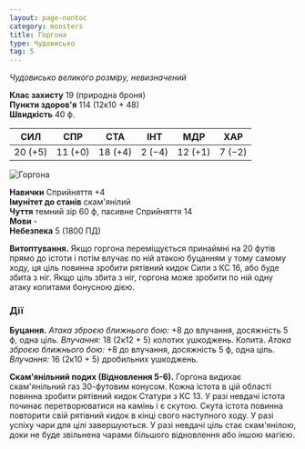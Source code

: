 ```yaml
---
layout: page-nontoc
category: monsters
title: Горгона
type: Чудовисько
tag: 5
---
```


_Чудовисько великого розміру, невизначений_

**Клас захисту** 19 (природна броня)    
**Пункти здоров'я** 114 (12к10 + 48)    
**Швидкість** 40 ф.

| СИЛ     | СПР     | СТА     | ІНТ    | МДР     | ХАР    |
| ------- | ------- | ------- | ------ | ------- | ------ |
| 20 (+5) | 11 (+0) | 18 (+4) | 2 (−4) | 12 (+1) | 7 (−2) |

![Горгона](https://www.dndbeyond.com/avatars/thumbnails/30784/711/1000/1000/638062051514524448.png)

**Навички** Сприйняття +4    
**Імунітет до станів** скам'янілий    
**Чуття** темний зір 60 ф, пасивне Сприйняття 14    
**Мови** -    
**Небезпека** 5 (1800 ПД)

**Витоптування.** Якщо горгона переміщується принаймні на 20 футів прямо до істоти і потім влучає по ній атакою буцанням у тому самому ходу, ця ціль повинна зробити рятівний кидок Сили з КС 16, або буде збита з ніг. Якщо ціль збита з ніг, горгона може зробити по ній одну атаку копитами бонусною дією.

### Дії
**Буцання.** _Атака зброєю ближнього бою:_ +8 до влучання, досяжність 5 ф, одна ціль. _Влучання:_ 18 (2к12 + 5) колотих ушкоджень. Копита. _Атака зброєю ближнього бою:_ +8 до влучання, досяжність 5 ф, одна ціль. _Влучання:_ 16 (2к10 + 5) дробильних ушкоджень.    

**Скам'янільний подих (Відновлення 5-6).** Горгона видихає скам'янільний газ 30-футовим конусом. Кожна істота в цій області повинна зробити рятівний кидок Статури з КС 13. У разі невдачі істота починає перетворюватися на камінь і є скутою. Скута істота повинна повторити свій рятівний кидок в кінці свого наступного ходу. У разі успіху чари для цілі завершуються. У разі невдачі ціль стає скам'янілою, доки не буде звільнена чарами більшого відновлення або іншою магією.
